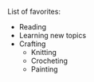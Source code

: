 List of favorites:
- Reading
- Learning new topics
- Crafting
  - Knitting
  - Crocheting
  - Painting
